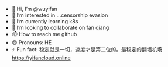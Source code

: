- 👋 Hi, I’m @wuyifan
- 👀 I’m interested in ...censorship evasion
- 🌱 I’m currently learning k8s
- 💞️ I’m looking to collaborate on fan qiang
- 📫 How to reach me github
- 😄 Pronouns: HE
- ⚡ Fun fact: 稳定就是一切，速度才是第二位的。最稳定的翻墙机场 https://yifancloud.online

<!---
yifancloud/yifancloud is a ✨ special ✨ repository because its `README.md` (this file) appears on your GitHub profile.
You can click the Preview link to take a look at your changes.
--->
